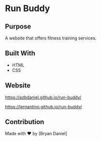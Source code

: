 # Run Buddy

## Purpose
A website that offers fitness training services.

## Built With
* HTML
* CSS

## Website
https://azbdaniel.github.io/run-buddy/

https://lernantino.github.io/run-buddy/

## Contribution
Made with ❤️ by [Bryan Daniel]
